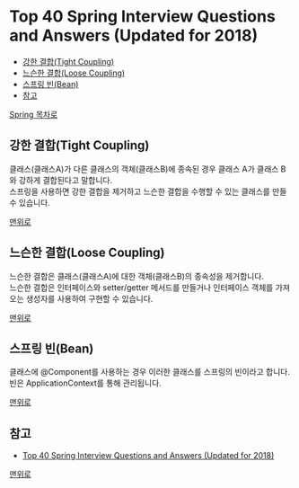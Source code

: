 # Top 40 Spring Interview Questions and Answers (Updated for 2018)
* [강한 결합(Tight Coupling)]()
* [느슨한 결합(Loose Coupling)]()
* [스프링 빈(Bean)]()
* [참고](#참고)

[Spring 목차로](https://github.com/smpark1020/tech-interview#%EB%AA%A9%EC%B0%A8)

## 강한 결합(Tight Coupling)
클래스(클래스A)가 다른 클래스의 객체(클래스B)에 종속된 경우 클래스 A가 클래스 B와 강하게 결합된다고 말합니다.   
스프링을 사용하면 강한 결합을 제거하고 느슨한 결합을 수행할 수 있는 클래스를 만들 수 있습니다.

[맨위로]()

## 느슨한 결합(Loose Coupling)
느슨한 결합은 클래스(클래스A)에 대한 객체(클래스B)의 종속성을 제거합니다.   
느슨한 결합은 인터페이스와 setter/getter 메서드를 만들거나 인터페이스 객체를 가져오는 생성자를 사용하여 구현할 수 있습니다.

[맨위로]()

## 스프링 빈(Bean)
클래스에 @Component를 사용하는 경우 이러한 클래스를 스프링의 빈이라고 합니다.   
빈은 ApplicationContext를 통해 관리됩니다.

[맨위로]()

## 참고
* [Top 40 Spring Interview Questions and Answers (Updated for 2018)](https://www.greycampus.com/blog/programming/top-spring-interview-questions-and-answers)

[맨위로]()
